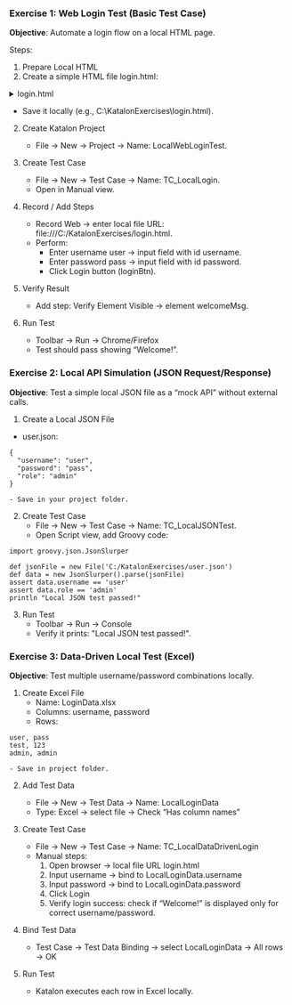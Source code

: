 

### Exercise 1: Web Login Test (Basic Test Case)

**Objective**: Automate a login flow on a local HTML page.

Steps:
1. Prepare Local HTML
2. Create a simple HTML file login.html:

<details>
  <summary>login.html</summary>

```
<html>
  <body>
    <h2>Login Page</h2>
    <form id="loginForm">
      <input type="text" id="username" placeholder="Username">
      <input type="password" id="password" placeholder="Password">
      <button type="button" id="loginBtn">Login</button>
    </form>
    <p id="welcomeMsg" style="display:none;">Welcome!</p>
    <script>
      document.getElementById('loginBtn').onclick = function() {
        if(document.getElementById('username').value == 'user' && document.getElementById('password').value == 'pass') {
          document.getElementById('welcomeMsg').style.display = 'block';
        }
      };
    </script>
  </body>
</html>

```
</details>

- Save it locally (e.g., C:\KatalonExercises\login.html).

2. Create Katalon Project
	- File → New → Project → Name: LocalWebLoginTest.
3. Create Test Case
	- File → New → Test Case → Name: TC_LocalLogin.
	- Open in Manual view.
4. Record / Add Steps
	- Record Web → enter local file URL: file:///C:/KatalonExercises/login.html.
	- Perform:
		- Enter username user → input field with id username.
		- Enter password pass → input field with id password.
		- Click Login button (loginBtn).

5. Verify Result
	- Add step: Verify Element Visible → element welcomeMsg.

6. Run Test
	- Toolbar → Run → Chrome/Firefox
	- Test should pass showing “Welcome!”.


### Exercise 2: Local API Simulation (JSON Request/Response)

**Objective**: Test a simple local JSON file as a “mock API” without external calls.

1. Create a Local JSON File

- user.json:


```
{
  "username": "user",
  "password": "pass",
  "role": "admin"
}

```

	- Save in your project folder.

2. Create Test Case
	- File → New → Test Case → Name: TC_LocalJSONTest.
	- Open Script view, add Groovy code:


```
import groovy.json.JsonSlurper

def jsonFile = new File('C:/KatalonExercises/user.json')
def data = new JsonSlurper().parse(jsonFile)
assert data.username == 'user'
assert data.role == 'admin'
println "Local JSON test passed!"

```

3. Run Test
	- Toolbar → Run → Console
	- Verify it prints: "Local JSON test passed!".


### Exercise 3: Data-Driven Local Test (Excel)

**Objective**: Test multiple username/password combinations locally.

1. Create Excel File
	- Name: LoginData.xlsx
	- Columns: username, password
	- Rows:

```
user, pass
test, 123
admin, admin

```

	- Save in project folder.

2. Add Test Data
	 - File → New → Test Data → Name: LocalLoginData
	 - Type: Excel → select file → Check “Has column names”

3. Create Test Case
	- File → New → Test Case → Name: TC_LocalDataDrivenLogin
	- Manual steps:
		1. Open browser → local file URL login.html
		2. Input username → bind to LocalLoginData.username
		3. Input password → bind to LocalLoginData.password
		4. Click Login
		5. Verify login success: check if “Welcome!” is displayed only for correct username/password.

4. Bind Test Data
	- Test Case → Test Data Binding → select LocalLoginData → All rows → OK
5. Run Test
	- Katalon executes each row in Excel locally.


